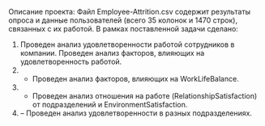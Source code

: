 Описание проекта:
Файл Employee-Attrition.csv содержит результаты опроса и данные пользователей (всего 35 колонок и 1470 строк), связанных с их работой. 
В рамках поставленной задачи сделано:
1.	Проведен анализ удовлетворенности работой сотрудников в компании. Проведен анализ факторов, влияющих на удовлетворенность работой.
2.	- Проведен анализ факторов, влияющих на WorkLifeBalance.
3.	- Проведен анализ отношения на работе (RelationshipSatisfaction) от подразделений и EnvironmentSatisfaction.
4.	– Проведен анализ удовлетворенности в разных подразделениях.

